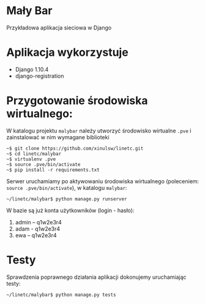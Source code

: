 # Mały Bar
Przykładowa aplikacja sieciowa w Django

# Aplikacja wykorzystuje
- Django 1.10.4
- django-registration

# Przygotowanie środowiska wirtualnego:

W katalogu projektu `malybar` należy utworzyć środowisko wirtualne `.pve` 
i zainstalować w nim wymagane biblioteki  

    ~$ git clone https://github.com/xinulsw/linetc.git
    ~$ cd linetc/malybar
    ~$ virtualenv .pve
    ~$ source .pve/bin/activate
    ~$ pip install -r requirements.txt

Serwer uruchamiamy po aktywowaniu środowiska wirtualnego 
(poleceniem: `source .pve/bin/activate`), w katalogu `malybar`:

    ~/linetc/malybar$ python manage.py runserver

W bazie są już konta użytkowników (login - hasło):

1. admin – q1w2e3r4
2. adam - q1w2e3r4
3. ewa – q1w2e3r4

# Testy

Sprawdzenia poprawnego działania aplikacji dokonujemy uruchamiając testy:

    ~/linetc/malybar$ python manage.py tests 
